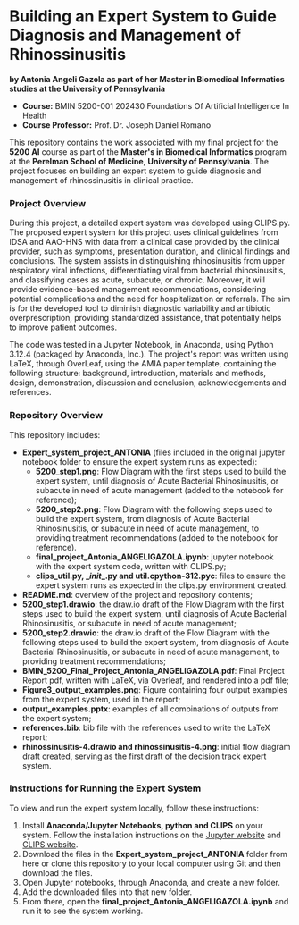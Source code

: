 # Building an Expert System to Guide Diagnosis and Management of Rhinossinusitis
**by Antonia Angeli Gazola as part of her Master in Biomedical Informatics studies at the University of Pennsylvania**  

- **Course:** BMIN 5200-001 202430 Foundations Of Artificial Intelligence In Health
- **Course Professor:** Prof. Dr. Joseph Daniel Romano

This repository contains the work associated with my final project for the **5200 AI** course as part of the **Master's in Biomedical Informatics** program at the **Perelman School of Medicine**, **University of Pennsylvania**. The project focuses on building an expert system to guide diagnosis and management of rhinossinusitis in clinical practice.

### Project Overview

During this project, a detailed expert system was developed using CLIPS.py. The proposed expert system for this project uses clinical guidelines from IDSA and AAO-HNS with data from a clinical case provided by the clinical provider, such as symptoms, presentation duration, and clinical findings and conclusions. The system assists in distinguishing rhinosinusitis from upper respiratory viral infections, differentiating viral from bacterial rhinosinusitis, and classifying cases as acute, subacute, or chronic. Moreover, it will provide evidence-based management recommendations, considering potential complications and the need for hospitalization or referrals. The aim is for the developed tool to diminish diagnostic variability and antibiotic overprescription, providing standardized assistance, that potentially helps to improve patient outcomes.

The code was tested in a Jupyter Notebook, in Anaconda, using Python 3.12.4 (packaged by Anaconda, Inc.).
The project's report was written using LaTeX, through OverLeaf, using the AMIA paper template, containing the following structure: background, introduction, materials and methods, design, demonstration, discussion and conclusion, acknowledgements and references.

### Repository Overview

This repository includes:

- **Expert_system_project_ANTONIA** (files included in the original jupyter notebook folder to ensure the expert system runs as expected):  
	- **5200_step1.png**: Flow Diagram with the first steps used to build the expert system, until diagnosis of Acute Bacterial Rhinosinusitis, or subacute in need of acute management (added to the notebook for reference);
	- **5200_step2.png**: Flow Diagram with the following steps used to build the expert system, from diagnosis of Acute Bacterial Rhinosinusitis, or subacute in need of acute management, to providing treatment recommendations (added to the notebook for reference).
	- **final_project_Antonia_ANGELIGAZOLA.ipynb**: jupyter notebook with the expert system code, written with CLIPS.py;
	- **clips_util.py, \__init__\.py and util.cpython-312.pyc**: files to ensure the expert system runs as expected in the clips.py environment created.
- **README.md**: overview of the project and repository contents;
- **5200_step1.drawio**: the draw.io draft of the Flow Diagram with the first steps used to build the expert system, until diagnosis of Acute Bacterial Rhinosinusitis, or subacute in need of acute management;
- **5200_step2.drawio**: the draw.io draft of the Flow Diagram with the following steps used to build the expert system, from diagnosis of Acute Bacterial Rhinosinusitis, or subacute in need of acute management, to providing treatment recommendations;
- **BMIN_5200_Final_Project_Antonia_ANGELIGAZOLA.pdf**: Final Project Report pdf, written with LaTeX, via Overleaf, and rendered into a pdf file;
- **Figure3_output_examples.png**: Figure containing four output examples from the expert system, used in the report;
- **output_examples.pptx**: examples of all combinations of outputs from the expert system;
- **references.bib**: bib file with the references used to write the LaTeX report;
- **rhinossinusitis-4.drawio and rhinossinusitis-4.png**: initial flow diagram draft created, serving as the first draft of the decision track expert system.


### Instructions for Running the Expert System

To view and run the expert system locally, follow these instructions:

1. Install **Anaconda/Jupyter Notebooks, python and CLIPS** on your system. Follow the installation instructions on the [Jupyter website](https://docs.jupyter.org/en/latest/install/notebook-classic.html) and [CLIPS website](https://www.clipsrules.net).
2. Download the files in the **Expert_system_project_ANTONIA** folder from here or clone this repository to your local computer using Git and then download the files.
3. Open Jupyter notebooks, through Anaconda, and create a new folder.
4. Add the downloaded files into that new folder.
5. From there, open the **final_project_Antonia_ANGELIGAZOLA.ipynb** and run it to see the system working.
